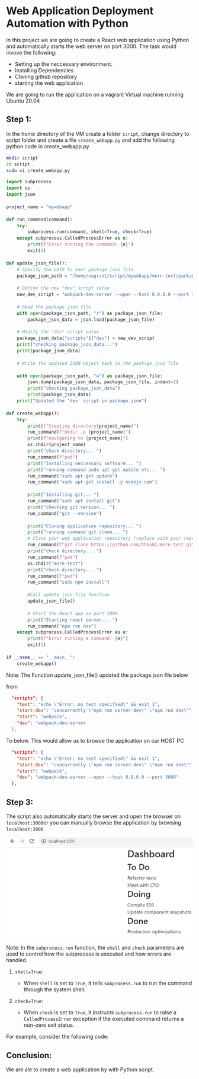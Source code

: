 # Web Application Deployment Automation with Python

In this project we are going to create a React web application using Python and automatically starts the web server on port 3000. The task would invove the following:
- Setting up the neccessary environment.
- Installing Dependencies
- Cloning github repository
- starting the web application

We are going to run the application on a vagrant Virtual machine running Ubuntu 20.04

## Step 1:

In the home directory of the VM create a folder `script`, change directory to script folder and create a file `create_webapp.py` and add the following python code in create_webapp.py.

```bash
mkdir script
cd script
sudo vi create_webapp.py
```

```python
import subprocess
import os
import json

project_name = "mywebapp"

def run_command(command):
    try:
        subprocess.run(command, shell=True, check=True)
    except subprocess.CalledProcessError as e:
        print(f"Error running the command: {e}")
        exit(1)

def update_json_file():
    # Specify the path to your package.json file
    package_json_path = "/home/vagrant/script/mywebapp/mern-test/package.json"

    # Define the new "dev" script value
    new_dev_script = "webpack-dev-server --open --host 0.0.0.0 --port 3000"
    
    # Read the package.json file
    with open(package_json_path, "r") as package_json_file:
        package_json_data = json.load(package_json_file)
    
    # Modify the "dev" script value
    package_json_data["scripts"]["dev"] = new_dev_script
    print("checking package_json_data...")
    print(package_json_data)

    # Write the updated JSON object back to the package.json file

    with open(package_json_path, "w") as package_json_file:
        json.dump(package_json_data, package_json_file, indent=2)
        print("checking package_json_data")
        print(package_json_data)
    print("Updated the 'dev' script in package.json")

def create_webapp():
    try:
        print(f"Creating directory{project_name}")
        run_command(f"mkdir -p {project_name}")
        print(f"navigating to {project_name}")
        os.chdir(project_name)
        print("check directory... ")
        run_command(f"pwd")
        print("Installing neccessary software... ")
        print("running command sudo apt-get update etc... ")
        run_command("sudo apt-get update")
        run_command("sudo apt-get install -y nodejs npm")

        print("Installing git... ")
        run_command("sudo apt install git")
        print("checking git version... ")
        run_command("git --version")

        print("Cloning application repository... ")
        print("running command git clone... ")
        # Clone your web application repository (replace with your repo URL)
        run_command(f"git clone https://github.com/thinkC/mern-test.git")
        print("check directory... ")
        run_command(f"pwd")
        os.chdir("mern-test")
        print("check directory... ")
        run_command(f"pwd")
        run_command("sudo npm install")

        #Call update json file function
        update_json_file()

        # Start the React app on port 3000
        print("Starting react server... ")
        run_command("npm run dev")
    except subprocess.CalledProcessError as e:
        print(f"Error running a command: {e}")
        exit(1)

if __name__ == "__main__":
    create_webapp()


```

Note: The Function update_json_file() updated the package.json file below

from

```json
  "scripts": {
    "test": "echo \"Error: no test specified\" && exit 1",
    "start-dev": "concurrently \"npm run server-dev\" \"npm run dev\"",
    "start": "webpack",
    "dev": "webpack-dev-server 
  },
```
To below. This would allow us to browse the application on our HOST PC

```json
  "scripts": {
    "test": "echo \"Error: no test specified\" && exit 1",
    "start-dev": "concurrently \"npm run server-dev\" \"npm run dev\"",
    "start": "webpack",
    "dev": "webpack-dev-server --open --host 0.0.0.0 --port 3000"
  },

```
## Step 3:

The script also automatically starts the server and open the browser on `localhost:3000`or you can manually browse the application by browsing `localhost:3000`

![homepage](https://github.com/thinkC/new-devops-projects/blob/master/parent-img/webapp-python/1.img.png?raw=true)

Note:
In the `subprocess.run` function, the `shell` and `check` parameters are used to control how the subprocess is executed and how errors are handled.

1. `shell=True`:

   - When `shell` is set to `True`, it tells `subprocess.run` to run the command through the system shell.

2. `check=True`:
   - When `check` is set to `True`, it instructs `subprocess.run` to raise a `CalledProcessError` exception if the executed command returns a non-zero exit status.

For example, consider the following code:



## Conclusion:

We are ale to create a web application by with Python script.